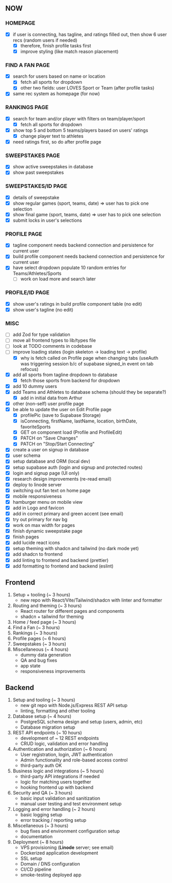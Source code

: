 ## NOW

### HOMEPAGE

- [x] if user is connecting, has tagline, and ratings filled out, then show 6 user recs (random users if needed)
  - [x] therefore, finish profile tasks first
  - [x] improve styling (like match reason placement)

### FIND A FAN PAGE

- [x] search for users based on name or location
  - [x] fetch all sports for dropdown
  - [x] other two fields: user LOVES Sport or Team (after profile tasks)
- [x] same rec system as homepage (for now)

### RANKINGS PAGE

- [x] search for team and/or player with filters on team/player/sport
  - [x] fetch all sports for dropdown
- [x] show top 5 and bottom 5 teams/players based on users' ratings
  - [x] change player text to athletes
- [x] need ratings first, so do after profile page

### SWEEPSTAKES PAGE

- [x] show active sweepstakes in database
- [x] show past sweepstakes

### SWEEPSTAKES/ID PAGE

- [x] details of sweepstake
- [x] show regular games (sport, teams, date) => user has to pick one selection
- [x] show final game (sport, teams, date) => user has to pick one selection
- [x] submit locks in user's selections

### PROFILE PAGE

- [x] tagline component needs backend connection and persistence for current user
- [x] build profile component needs backend connection and persistence for current user
- [x] have select dropdown populate 10 random entries for Teams/Athletes/Sports
  - [ ] work on load more and search later

### PROFILE/ID PAGE

- [x] show user's ratings in build profile component table (no edit)
- [x] show user's tagline (no edit)

### MISC

- [ ] add Zod for type validation
- [ ] move all frontend types to lib/types file
- [ ] look at TODO comments in codebase
- [ ] improve loading states (login skeleton -> loading text -> profile)
  - [x] why is fetch called on Profile page when changing tabs (useAuth was triggering session b/c of supabase signed_in event on tab refocus)
- [x] add all sports from tagline dropdown to database
  - [x] fetch those sports from backend for dropdown
- [x] add 10 dummy users
- [x] add Teams and Athletes to database schema (should they be separate?)
  - [x] add in initial data from Arthur
- [x] other (non-self) user profile page
- [x] be able to update the user on Edit Profile page
  - [x] profilePic (save to Supabase Storage)
  - [x] isConnecting, firstName, lastName, location, birthDate, favoriteSports
  - [x] GET on component load (Profile and ProfileEdit)
  - [x] PATCH on "Save Changes"
  - [x] PATCH on "Stop/Start Connecting"
- [x] create a user on signup in database
- [x] user schema
- [x] setup database and ORM (local dev)
- [x] setup supabase auth (login and signup and protected routes)
- [x] login and signup page (UI only)
- [x] research design improvements (re-read email)
- [x] deploy to linode server
- [x] switching out fan text on home page
- [x] mobile responsiveness
- [x] hamburger menu on mobile view
- [x] add in Logo and favicon
- [x] add in correct primary and green accent (see email)
- [x] try out primary for nav bg
- [x] work on max width for pages
- [x] finish dynamic sweepstake page
- [x] finish pages
- [x] add lucide react icons
- [x] setup theming with shadcn and tailwind (no dark mode yet)
- [x] add shadcn to frontend
- [x] add linting to frontend and backend (prettier)
- [x] add formatting to frontend and backend (eslint)

## Frontend

1. Setup + tooling (~ 3 hours)
   - new repo with React/Vite/Tailwind/shadcn with linter and formatter
2. Routing and theming (~ 3 hours)
   - React router for different pages and components
   - shadcn + tailwind for theming
3. Home / feed page (~ 3 hours)
4. Find a Fan (~ 3 hours)
5. Rankings (~ 3 hours)
6. Profile pages (~ 6 hours)
7. Sweepstakes (~ 3 hours)
8. Miscellaneous (~ 4 hours)
   - dummy data generation
   - QA and bug fixes
   - app state
   - responsiveness improvements

## Backend

1. Setup and tooling (~ 3 hours)
   - new git repo with Node.js/Express REST API setup
   - linting, formatting and other tooling
2. Database setup (~ 4 hours)
   - PostgreSQL schema design and setup (users, admin, etc)
   - Database migration setup
3. REST API endpoints (~ 10 hours)
   - development of ~ 12 REST endpoints
   - CRUD logic, validation and error handling
4. Authentication and authorization (~ 6 hours)
   - User registration, login, JWT authentication
   - Admin functionality and role-based access control
   - third-party auth OK
5. Business logic and integrations (~ 5 hours)
   - third-party API integrations if needed
   - logic for matching users together
   - hooking frontend up with backend
6. Security and QA (~ 3 hours)
   - basic input validation and sanitization
   - manual user testing and test environment setup
7. Logging and error handling (~ 2 hours)
   - basic logging setup
   - error tracking / reporting setup
8. Miscellaneous (~ 3 hours)
   - bug fixes and environment configuration setup
   - documentation
9. Deployment (~ 8 hours)
   - VPS provisioning (**Linode** server; see email)
   - Dockerized application development
   - SSL setup
   - Domain / DNS configuration
   - CI/CD pipeline
   - smoke-testing deployed app
